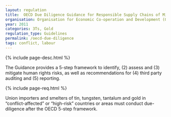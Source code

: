 ```yaml
---
layout: regulation
title:  OECD Due Diligence Guidance for Responsible Supply Chains of Minerals from Conflict-Affected and High-Risk Areas
organisation: Organisation for Economic Co-operation and Development (OECD)
year: 2011
categories: 3Ts, Gold
regulation_type: Guidelines
permalink: /oecd-due-diligence
tags: conflict, labour
---
```


{% include page-desc.html %}

The Guidance provides a 5-step framework to identify, (2) assess and (3) mitigate human rights risks, as well as recommendations for (4) third party auditing and (5) reporting.

{% include page-req.html %}

Union importers and smelters of tin, tungsten, tantalum and gold in “conflict-affected” or “high-risk” countries or areas must conduct due-diligence after the OECD 5-step framework.
